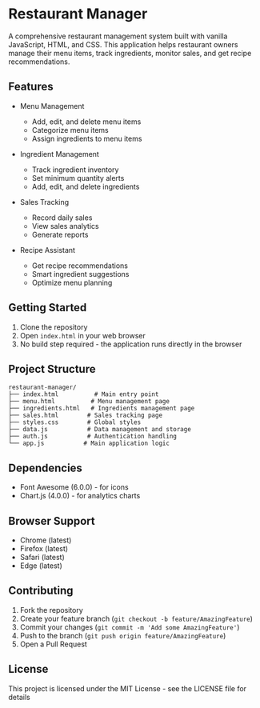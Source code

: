 # Restaurant Manager

A comprehensive restaurant management system built with vanilla JavaScript, HTML, and CSS. This application helps restaurant owners manage their menu items, track ingredients, monitor sales, and get recipe recommendations.

## Features

- Menu Management
  - Add, edit, and delete menu items
  - Categorize menu items
  - Assign ingredients to menu items
  
- Ingredient Management
  - Track ingredient inventory
  - Set minimum quantity alerts
  - Add, edit, and delete ingredients
  
- Sales Tracking
  - Record daily sales
  - View sales analytics
  - Generate reports
  
- Recipe Assistant
  - Get recipe recommendations
  - Smart ingredient suggestions
  - Optimize menu planning

## Getting Started

1. Clone the repository
2. Open `index.html` in your web browser
3. No build step required - the application runs directly in the browser

## Project Structure

```
restaurant-manager/
├── index.html          # Main entry point
├── menu.html          # Menu management page
├── ingredients.html   # Ingredients management page
├── sales.html        # Sales tracking page
├── styles.css        # Global styles
├── data.js           # Data management and storage
├── auth.js           # Authentication handling
└── app.js           # Main application logic
```

## Dependencies

- Font Awesome (6.0.0) - for icons
- Chart.js (4.0.0) - for analytics charts

## Browser Support

- Chrome (latest)
- Firefox (latest)
- Safari (latest)
- Edge (latest)

## Contributing

1. Fork the repository
2. Create your feature branch (`git checkout -b feature/AmazingFeature`)
3. Commit your changes (`git commit -m 'Add some AmazingFeature'`)
4. Push to the branch (`git push origin feature/AmazingFeature`)
5. Open a Pull Request

## License

This project is licensed under the MIT License - see the LICENSE file for details 